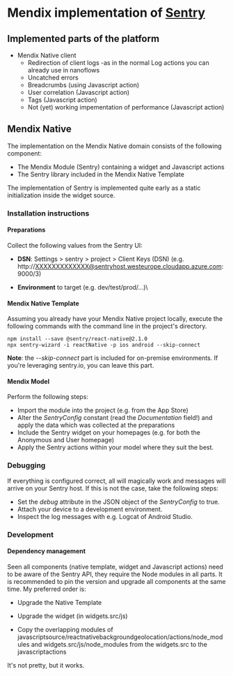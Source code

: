 # Mendix implementation of [Sentry](https://sentry.io)

## Implemented parts of the platform

 - Mendix Native client 
     - Redirection of client logs -as in the normal Log actions you can already use in nanoflows
     - Uncatched errors
     - Breadcrumbs (using Javascript action)
     - User correlation (Javascript action)
     - Tags (Javascript action) 
     - Not (yet) working impementation of performance (Javascript action)

## Mendix Native

The implementation on the Mendix Native domain consists of the following component:
 - The Mendix Module (Sentry) containing a widget and Javascript actions
 - The Sentry library included in the Mendix Native Template

The implementation of Sentry is implemented quite early as a static initialization inside the widget source.

### Installation instructions

#### Preparations

Collect the following values from the Sentry UI:

 - **DSN**: Settings > sentry > project > Client Keys (DSN) (e.g. http://XXXXXXXXXXXXX@sentryhost.westeurope.cloudapp.azure.com:9000/3)

 - **Environment** to target (e.g. dev/test/prod/...)\

#### Mendix Native Template
Assuming you already have your Mendix Native project locally, execute the following commands with the command line in the project's directory.

```
npm install --save @sentry/react-native@2.1.0
npx sentry-wizard -i reactNative -p ios android --skip-connect
```

**Note**: the *--skip-connect* part is included for on-premise environments. If you're leveraging sentry.io, you can leave this part.

#### Mendix Model
Perform the following steps:
- Import the module into the project (e.g. from the App Store)
- Alter the *SentryConfig* constant (read the *Documentation* field!) and apply the data which was collected at the preparations
- Include the Sentry widget on your homepages (e.g. for both the Anonymous and User homepage)
- Apply the Sentry actions within your model where they suit the best.

### Debugging

If everything is configured correct, all will magically work and messages will arrive on your Sentry host. If this is not the case, take the following steps:
- Set the *debug* attribute in the JSON object of the *SentryConfig* to true.
- Attach your device to a development environment.
- Inspect the log messages with e.g. Logcat of Android Studio.


### Development
#### Dependency management
Seen all components (native template, widget and Javascript actions) need to be aware of the Sentry API, they require the Node modules in all parts. It is recommended to pin the version and upgrade all components at the same time. My preferred order is:
- Upgrade the Native Template

- Upgrade the widget (in widgets.src/js)

- Copy the overlapping modules of javascriptsource/reactnativebackgroundgeolocation/actions/node_modules and widgets.src/js/node_modules from the widgets.src to the javascriptactions

It's not pretty, but it works.




